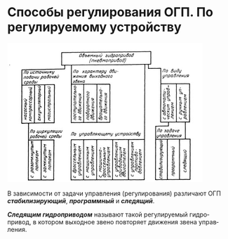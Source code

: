 # Способы регулирования ОГП. По регулируемому устройству

![Способы регулирования ОГП](pic10.jpg)

В зависимости от задачи управления (регулирования) различают ОГП ***стабилизирующий***, ***программный*** и ***следящий***.

***Следящим гидроприводом*** называют такой регулируемый гидро­привод, в котором выходное звено повторяет движения звена управ­ления.
